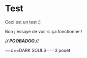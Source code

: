 Test
====

Ceci est un test :)

Bon j'essaye de voir si ça fonctionne !

/*****/ POOBADOO /*****/

~~c==DARK SOULS===3
pouet

